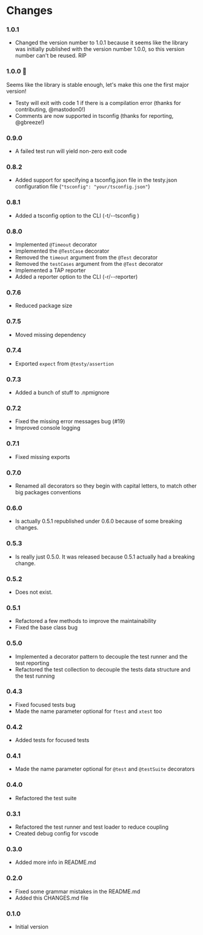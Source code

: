 # Changes

### 1.0.1
  - Changed the version number to 1.0.1 because it seems like the library was initially published with the version number 1.0.0, so this version number can't be reused. RIP

### 1.0.0 🎊
Seems like the library is stable enough, let's make this one the first major version!

  - Testy will exit with code 1 if there is a compilation error (thanks for contributing, @mastodon0!)
  - Comments are now supported in tsconfig (thanks for reporting, @gbreeze!)

### 0.9.0
  - A failed test run will yield non-zero exit code

### 0.8.2
  - Added support for specifying a tsconfig.json file in the testy.json configuration file (`"tsconfig": "your/tsconfig.json"`)


### 0.8.1
  - Added a tsconfig option to the CLI (-t/--tsconfig <path>)


### 0.8.0
  - Implemented `@Timeout` decorator
  - Implemented the `@TestCase` decorator
  - Removed the `timeout` argument from the `@Test` decorator
  - Removed the `testCases` argument from the `@Test` decorator
  - Implemented a TAP reporter
  - Added a reporter option to the CLI (-r/--reporter)

### 0.7.6
  - Reduced package size

### 0.7.5
  - Moved missing dependency

### 0.7.4
  - Exported `expect` from `@testy/assertion`

### 0.7.3
  - Added a bunch of stuff to .npmignore

### 0.7.2
  - Fixed the missing error messages bug (#19)
  - Improved console logging

### 0.7.1
  - Fixed missing exports

### 0.7.0
 - Renamed all decorators so they begin with capital letters, to match other big packages conventions

### 0.6.0
 - Is actually 0.5.1 republished under 0.6.0 because of some breaking changes.

### 0.5.3
 - Is really just 0.5.0. It was released because 0.5.1 actually had a breaking change.

### 0.5.2
- Does not exist.

### 0.5.1
 - Refactored a few methods to improve the maintainability
 - Fixed the base class bug

### 0.5.0
 - Implemented a decorator pattern to decouple the test runner and the test reporting
 - Refactored the test collection to decouple the tests data structure and the test running

### 0.4.3
 - Fixed focused tests bug
 - Made the name parameter optional for `ftest` and `xtest` too

### 0.4.2
 - Added tests for focused tests

### 0.4.1
 - Made the name parameter optional for `@test` and `@testSuite` decorators

### 0.4.0
 - Refactored the test suite

### 0.3.1
 - Refactored the test runner and test loader to reduce coupling
 - Created debug config for vscode

### 0.3.0
 - Added more info in README.md

### 0.2.0
- Fixed some grammar mistakes in the README.md
- Added this CHANGES.md file

### 0.1.0 
- Initial version
